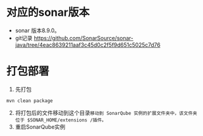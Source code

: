 # 对应的sonar版本
* sonar 版本8.9.0。 
* git记录 https://github.com/SonarSource/sonar-java/tree/4eac8639211aaf3c45d0c2f5f9d651c5025c7d76

# 打包部署
1. 先打包
```shell
mvn clean package
```
2. 将打包后的文件移动到这个目录`移动到 SonarQube 实例的扩展文件夹中，该文件夹位于 $SONAR_HOME/extensions /插件。`
3. 重启SonarQube实例
